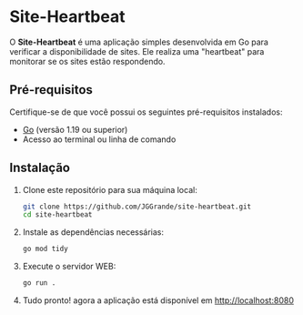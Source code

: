 # Site-Heartbeat

O **Site-Heartbeat** é uma aplicação simples desenvolvida em Go para verificar a disponibilidade de sites. Ele realiza uma "heartbeat" para monitorar se os sites estão respondendo.

## Pré-requisitos

Certifique-se de que você possui os seguintes pré-requisitos instalados:

- [Go](https://golang.org/dl/) (versão 1.19 ou superior)
- Acesso ao terminal ou linha de comando

## Instalação

1. Clone este repositório para sua máquina local:

    ```bash
    git clone https://github.com/JGGrande/site-heartbeat.git
    cd site-heartbeat
    ```
2. Instale as dependências necessárias:

    ```bash
    go mod tidy
    ```

3. Execute o servidor WEB:
    
    ```bash
    go run .
    ```

4. Tudo pronto! agora a aplicação está disponível em [http://localhost:8080](http://localhost:8080)